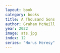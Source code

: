 ```yaml
---
layout: book
category: books
title: A Thousand Sons
author: Graham McNeill
year: 2022
image: ats.jpg
index: 12
series: "Horus Heresy"
---
```

